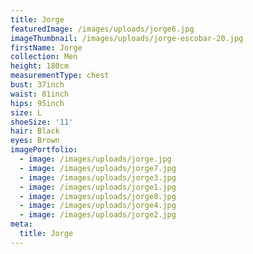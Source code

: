 ```yaml
---
title: Jorge
featuredImage: /images/uploads/jorge6.jpg
imageThumbnail: /images/uploads/jorge-escobar-20.jpg
firstName: Jorge
collection: Men
height: 180cm
measurementType: chest
bust: 37inch
waist: 81inch
hips: 95inch
size: L
shoeSize: '11'
hair: Black
eyes: Brown
imagePortfolio:
  - image: /images/uploads/jorge.jpg
  - image: /images/uploads/jorge7.jpg
  - image: /images/uploads/jorge3.jpg
  - image: /images/uploads/jorge1.jpg
  - image: /images/uploads/jorge8.jpg
  - image: /images/uploads/jorge4.jpg
  - image: /images/uploads/jorge2.jpg
meta:
  title: Jorge
---
```


